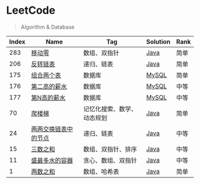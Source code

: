 # LeetCode

> Algorithm & Database

| Index | Name                                                                          | Tag                        | Solution                                             | Rank |
| ----- | ----------------------------------------------------------------------------- | -------------------------- | ---------------------------------------------------- | ---- |
| 283   | [移动零](https://leetcode-cn.com/problems/move-zeroes/)                       | 数组、双指针               | [Java](./algorithm/java/MoveZeroes.java)             | 简单 |
| 206   | [反转链表](https://leetcode-cn.com/problems/reverse-linked-list/)             | 递归、链表                 | [Java](./algorithm/java/ReverseLinkedList.java)      | 简单 |
| 175   | [组合两个表](https://leetcode-cn.com/problems/combine-two-tables/)            | 数据库                     | [MySQL](./database/mysql/combineTwoTables.sql)       | 简单 |
| 176   | [第二高的薪水](https://leetcode-cn.com/problems/second-highest-salary/)       | 数据库                     | [MySQL](./database/mysql/secondHighestSalary.sql)    | 中等 |
| 177   | [第N高的薪水](https://leetcode-cn.com/problems/nth-highest-salary/)           | 数据库                     | [MySQL](./database/mysql/nthHighestSalary.sql)       | 中等 |
| 70    | [爬楼梯](https://leetcode-cn.com/problems/climbing-stairs/)                   | 记忆化搜索、数学、动态规划 | [Java](./algorithm/java/ClimbingStairs.java)         | 简单 |
| 24    | [两两交换链表中的节点](https://leetcode-cn.com/problems/swap-nodes-in-pairs/) | 递归、链表                 | [Java](./algorithm/java/SwapNodesInPairs.java)       | 中等 |
| 15    | [三数之和](https://leetcode-cn.com/problems/3sum/)                            | 数组、双指针、排序         | [Java](./algorithm/java/ThreeSum.java)               | 中等 |
| 11    | [盛最多水的容器](https://leetcode-cn.com/problems/container-with-most-water/) | 贪心、数组、双指针         | [Java](./algorithm/java/ContainerWithMostWater.java) | 中等 |
| 1     | [两数之和](https://leetcode-cn.com/problems/two-sum/)                         | 数组、哈希表               | [Java](./algorithm/java/TwoSum.java)                 | 简单 |

